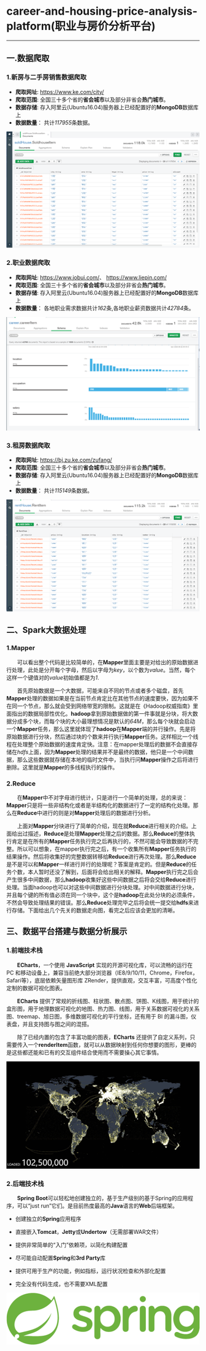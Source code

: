 # career-and-housing-price-analysis-platform(职业与房价分析平台)

***

## 一.数据爬取

### 1.新房与二手房销售数据爬取

* **爬取网址**:  <https://www.ke.com/city/>
* **爬取范围**:  全国三十多个省的**省会城市**以及部分非省会**热门城市**。
* **数据存储**:  存入阿里云(Ubuntu16.04)服务器上已经配置好的**MongoDB**数据库上
* **数据数量**： 共计*117955*条数据。  

<img src="./img/1.png" alt="新房数据爬取截图" />

### 2.职业数据爬取

* **爬取网址**:  <https://www.jobui.com/>、 <https://www.liepin.com/>
* **爬取范围**: 全国三十多个省的**省会城市**以及部分非省会**热门城市**。
* **数据存储**:  存入阿里云(Ubuntu16.04)服务器上已经配置好的**MongoDB**数据库上
* **数据数量**： 各地职业需求数据共计*162*条,各地职业薪资数据共计*42784*条。

<img src="./img/2.png" alt="职业数据爬取分析图" />

### 3.租房数据爬取

* **爬取网址**:  <https://bj.zu.ke.com/zufang/>
* **爬取范围**: 全国三十多个省的**省会城市**以及部分非省会**热门城市**。
* **数据存储**:  存入阿里云(Ubuntu16.04)服务器上已经配置好的**MongoDB**数据库上
* **数据数量**： 共计*115149*条数据。

<img src="./img/3.png" alt="职业数据爬取分析图" />

## 二、Spark大数据处理

### 1.Mapper

&emsp;&emsp;可以看出整个代码是比较简单的，在**Mapper**里面主要是对给出的原始数据进行处理，此处是分开每个字母，然后以字母为*key*，以个数为*value*。当然，每个这样一个键值对的*value*初始值都是为*1*.

&emsp;&emsp;首先原始数据是一个大数据，可能来自不同的节点或者多个磁盘，首先**Mapper**处理的数据如果是在当前节点肯定比在其他节点的速度要快，因为如果不在同一个节点，那么就会受到网络带宽的限制。这就是在《Hadoop权威指南》里面指出的数据局部性优化。**hadoop**拿到原始数据做的第一件事就是分块，将大数据分成多个块，而每个块的大小最理想情况是默认的*64M*，那么每个块就会启动一个**Mapper**任务，那么这里就体现了**hadoop**在**Mapper**端的并行操作。先是将原始数据进行分块，然后通过块的个数来并行执行**Mapper**任务。这样相比一个线程在处理整个原始数据的速度肯定快。注意：在mapper处理后的数据不会直接存储在*hdfs*上面，因为**Mapper**处理的结果并不是最终的数据，他只是一个中间数据，那么这些数据就存储在本地的临时文件中，当执行问**Mapper**操作之后将进行删除。这里就是**Mapper**的多线程执行的操作。

### 2.Reduce

&emsp;&emsp;在**Mapper**中不对字母进行统计，只是进行一个简单的处理，总的来说：**Mapper**只是将一些非结构化或者是半结构化的数据进行了一定的结构化处理。那么在**Reduce**中进行的则是对**Mapper**处理后的数据进行分析。

&emsp;&emsp;上面对**Mapper**分块进行了简单的介绍，现在就**Reduce**进行相关的介绍。上面给出过描述，**Reduce**是处理**Mapper**处理之后的数据。那么**Reduce**的整体执行肯定是在所有的**Mapper**任务执行完之后再执行的，不然可能会导致数据的不完整。所以可以想象，在mapper执行完之后，有一个收集所有**Mapper**任务执行的结果操作。然后将收集好的完整数据转移给**Reduce**进行再次处理。那么**Reduce**是不是可以和**Mapper**一样进行并行的处理呢？答案是肯定的。但是**Reduce**的任务个数，本人暂时还没了解到，后面将会给出相关的解释。**Mapper**执行完之后会产生很多中间数据，那么**hadoop**收集好这些中间数据之后将会交给**Reduce**进行处理。当面hadoop也可以对这些中间数据进行分块处理。对中间数据进行分块，并且每个键的所有值必须在同一个块中，这个是**hadoop**在此处分块的必须条件，不然会导致处理结果的错误。那么**Reduce**处理完毕之后将会统一提交给**hdfs**来进行存储。下面给出几个先关的数据走向图，看完之后应该会更加的清晰。

## 三、数据平台搭建与数据分析展示

### 1.前端技术栈

&emsp;&emsp;**ECharts**，一个使用 **JavaScript** 实现的开源可视化库，可以流畅的运行在 PC 和移动设备上，兼容当前绝大部分浏览器（IE8/9/10/11，Chrome，Firefox，Safari等），底层依赖矢量图形库 ZRender，提供直观，交互丰富，可高度个性化定制的数据可视化图表。

&emsp;&emsp;**ECharts** 提供了常规的折线图、柱状图、散点图、饼图、K线图，用于统计的盒形图，用于地理数据可视化的地图、热力图、线图，用于关系数据可视化的关系图、treemap、旭日图，多维数据可视化的平行坐标，还有用于 BI 的漏斗图，仪表盘，并且支持图与图之间的混搭。

&emsp;&emsp;除了已经内置的包含了丰富功能的图表，**ECharts** 还提供了自定义系列，只需要传入一个**renderItem**函数，就可以从数据映射到任何你想要的图形，更棒的是这些都还能和已有的交互组件结合使用而不需要操心其它事情。

<img src="./img/scatterGL.jpg" alt="echarts图demo" />

### 2.后端技术栈

&emsp;&emsp;**Spring Boot**可以轻松地创建独立的，基于生产级别的基于Spring的应用程序，可以“just run”它们。是目前热度最高的**Java**语言的**Web**后端框架。

* 创建独立的**Spring**应用程序

* 直接嵌入**Tomcat**，**Jetty**或**Undertow**（无需部署WAR文件）

* 提供非常简单的“入门”依赖项，以简化构建配置

* 尽可能自动配置**Spring**和**3rd Party**库

* 提供可用于生产的功能，例如指标，运行状况检查和外部化配置

* 完全没有代码生成，也不需要XML配置

<center>
<img src="./img/4.png" alt="spring boot标签图" />
</center>
